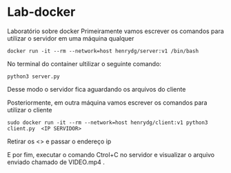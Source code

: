 # Lab-docker
Laboratório sobre docker 
Primeiramente vamos escrever os comandos para utilizar o servidor em uma máquina qualquer

```
docker run -it --rm --network=host henrydg/server:v1 /bin/bash
```
No terminal do container ultilizar o seguinte comando:
```
python3 server.py
```
Desse modo o servidor fica aguardando os arquivos do cliente


Posteriormente, em outra máquina vamos escrever os comandos para utilizar o cliente
```
sudo docker run -it --rm --network=host henrydg/client:v1 python3 client.py  <IP SERVIDOR>
```
Retirar os <> e passar o endereço ip

E por fim, executar o comando Ctrol+C no servidor e visualizar o arquivo enviado chamado de VIDEO.mp4 .



